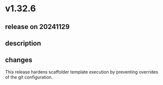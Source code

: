 # v1.32.6

## release on 20241129

## description

## changes

This release hardens scaffolder template execution by preventing overrides of the git configuration.


